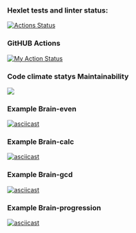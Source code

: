 ### Hexlet tests and linter status:
[![Actions Status](https://github.com/RomanKalsin/python-project-lvl1/workflows/hexlet-check/badge.svg)](https://github.com/RomanKalsin/python-project-lvl1/actions)

### GitHUB Actions
[![My Action Status](https://github.com/RomanKalsin/python-project-lvl1/workflows/roman-check/badge.svg)](https://github.com/RomanKalsin/python-project-lvl1/actions)

### Code climate statys Maintainability
<a href="https://codeclimate.com/github/RomanKalsin/python-project-lvl1/maintainability"><img src="https://api.codeclimate.com/v1/badges/b9ab0f3cc1aaf9149a0a/maintainability" /></a>

### Example Brain-even
[![asciicast](https://asciinema.org/a/438405.svg)](https://asciinema.org/a/438405)

### Example Brain-calc
[![asciicast](https://asciinema.org/a/438635.svg)](https://asciinema.org/a/438635)

### Example Brain-gcd
[![asciicast](https://asciinema.org/a/438701.svg)](https://asciinema.org/a/438701)

### Example Brain-progression
[![asciicast](https://asciinema.org/a/438802.svg)](https://asciinema.org/a/438802)
